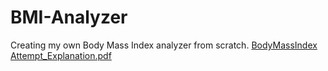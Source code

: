 # BMI-Analyzer
Creating my own Body Mass Index analyzer from scratch.
[BodyMassIndex Attempt_Explanation.pdf](https://github.com/user-attachments/files/20856465/BodyMassIndex.Attempt_Explanation.pdf)
